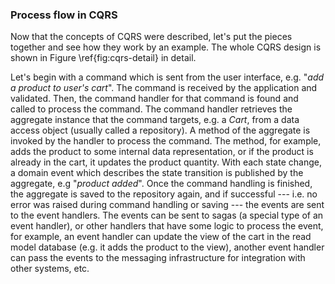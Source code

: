 ### Process flow in CQRS

Now that the concepts of CQRS were described, let's put the pieces together and see how they work by an example. The whole CQRS design is shown in Figure \ref{fig:cqrs-detail} in detail.

Let's begin with a command which is sent from the user interface, e.g. "*add a product to user's cart*". The command is received by the application and validated. Then, the command handler for that command is found and called to process the command. The command handler retrieves the aggregate instance that the command targets, e.g. a *Cart*, from a data access object (usually called a repository). A method of the aggregate is invoked by the handler to process the command. The method, for example, adds the product to some internal data representation, or if the product is already in the cart, it updates the product quantity. With each state change, a domain event which describes the state transition is published by the aggregate, e.g "*product added*". Once the command handling is finished, the aggregate is saved to the repository again, and if successful --- i.e. no error was raised during command handling or saving --- the events are sent to the event handlers. The events can be sent to sagas (a special type of an event handler), or other handlers that have some logic to process the event, for example, an event handler can update the view of the cart in the read model database (e.g. it adds the product to the view), another event handler can pass the events to the messaging infrastructure for integration with other systems, etc.